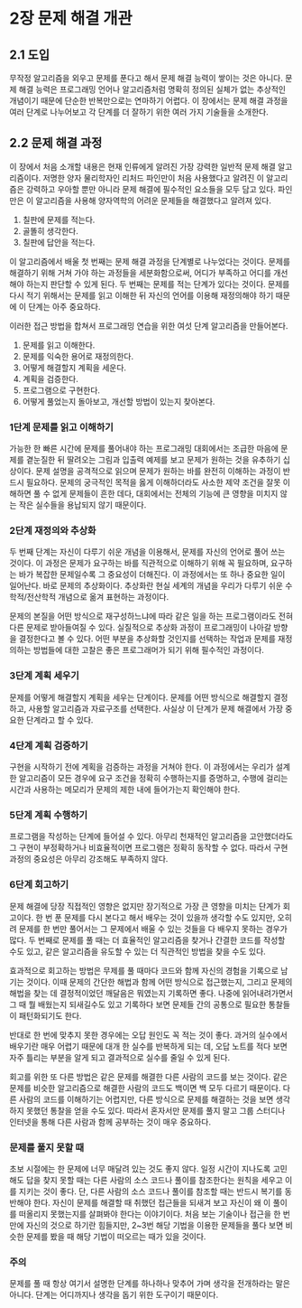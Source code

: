 # 2장 문제 해결 개관

## 2.1 도입

무작정 알고리즘을 외우고 문제를 푼다고 해서 문제 해결 능력이 쌓이는 것은 아니다. 문제 해결 능력은 프로그래밍 언어나 알고리즘처럼 명확히 정의된 실체가 없는 추상적인 개념이기 때문에 단순한 반복만으로는 연마하기 어렵다. 이 장에서는 문제 해결 과정을 여러 단계로 나누어보고 각 단계를 더 잘하기 위한 여러 가지 기술들을 소개한다.



## 2.2 문제 해결 과정

이 장에서 처음 소개할 내용은 현재 인류에게 알려진 가장 강력한 일반적 문제 해결 알고리즘이다. 저명한 양자 물리학자인 리처드 파인만이 처음 사용했다고 알려진 이 알고리즘은 강력하고 우아할 뿐만 아니라 문제 해결에 필수적인 요소들을 모두 담고 있다. 파인만은 이 알고리즘을 사용해 양자역학의 어려운 문제들을 해결했다고 알려져 있다.

1. 칠판에 문제를 적는다.
2. 골똘히 생각한다.
3. 칠판에 답안을 적는다.

이 알고리즘에서 배울 첫 번째는 문제 해결 과정을 단계별로 나누었다는 것이다. 문제를 해결하기 위해 거쳐 가야 하는 과정들을 세분화함으로써, 어디가 부족하고 어디를 개선해야 하는지 판단할 수 있게 된다. 두 번째는 문제를 적는 단계가 있다는 것이다. 문제를 다시 적기 위해서는 문제를 읽고 이해한 뒤 자신의 언어를 이용해 재정의해야 하기 때문에 이 단계는 아주 중요하다. 

이러한 접근 방법을 합쳐서 프로그래밍 연습을 위한 여섯 단계 알고리즘을 만들어본다.

1. 문제를 읽고 이해한다.
2. 문제를 익숙한 용어로 재정의한다.
3. 어떻게 해결할지 계획을 세운다.
4. 계획을 검증한다.
5. 프로그램으로 구현한다.
6. 어떻게 풀었는지 돌아보고, 개선할 방법이 있는지 찾아본다.



### 1단계 문제를 읽고 이해하기

가능한 한 빠른 시간에 문제를 풀어내야 하는 프로그래밍  대회에서는 조급한 마음에 문제를 곁눈질한 뒤 딸려오는 그림과 입출력 예제를 보고 문제가 원하는 것을 유추하기 십상이다. 문제 설명을 공격적으로 읽으며 문제가 원하는 바를 완전히 이해하는 과정이 반드시 필요하다. 문제의 궁극적인 목적을 옳게 이해하더라도 사소한 제약 조건을 잘못 이해하면 풀 수 없게 문제들이 흔한 데다, 대회에서는 전체의 기능에 큰 영향을 미치지 않는 작은 실수들을 용납되지 않기 때문이다.



### 2단계 재정의와 추상화

두 번째 단계는 자신이 다루기 쉬운 개념을 이용해서, 문제를 자신의 언어로 풀어 쓰는 것이다. 이 과정은 문제가 요구하는 바를 직관적으로 이해하기 위해 꼭 필요하며, 요구하는 바가 복잡한 문제일수록 그 중요성이 더해진다. 이 과정에서는 또 하나 중요한 일이 일어난다. 바로 문제의 추상화이다. 추상화란 현실 세계의 개념을 우리가 다루기 쉬운 수학적/전산학적 개념으로 옮겨 표현하는 과정이다. 

문제의 본질을 어떤 방식으로 재구성하느냐에 따라 같은 일을 하는 프로그램이라도 전혀 다른 문제로 받아들여질 수 있다. 실질적으로 추상화 과정이 프로그래밍이 나아갈 방향을 결정한다고 볼 수 있다. 어떤 부분을 추상화할 것인지를 선택하는 작업과 문제를 재정의하는 방법들에 대한 고찰은 좋은 프로그래머가 되기 위해 필수적인 과정이다.



### 3단계 계획 세우기

문제를 어떻게 해결할지 계획을 세우는 단계이다. 문제를 어떤 방식으로 해결할지 결정하고, 사용할 알고리즘과 자료구조를 선택한다. 사실상 이 단계가 문제 해결에서 가장 중요한 단계라고 할 수 있다. 



### 4단계 계획 검증하기

구현을 시작하기 전에 계획을 검증하는 과정을 거쳐야 한다. 이 과정에서는 우리가 설계한 알고리즘이 모든 경우에 요구 조건을 정확히 수행하는지를 증명하고, 수행에 걸리는 시간과 사용하는 메모리가 문제의 제한 내에 들어가는지 확인해야 한다.



### 5단계 계획 수행하기

프로그램을 작성하는 단계에 들어설 수 있다. 아무리 천재적인 알고리즘을 고안했더라도 그 구현이 부정확하거나 비효율적이면 프로그램은 정확히 동작할 수 없다. 따라서 구현 과정의 중요성은 아무리 강조해도 부족하지 않다.



### 6단계 회고하기

문제 해결에 당장 직접적인 영향은 없지만 장기적으로 가장 큰 영향을 미치는 단계가 회고이다. 한 번 푼 문제를 다시 본다고 해서 배우는 것이 있을까 생각할 수도 있지만, 오히려 문제를 한 번만 풀어서는 그 문제에서 배울 수 있는 것들을 다 배우지 못하는 경우가 많다. 두 번째로 문제를 풀 때는 더 효율적인 알고리즘을 찾거나 간결한 코드를 작성할 수도 있고, 같은 알고리즘을 유도할 수 있는 더 직관적인 방법을 찾을 수도 있다. 

효과적으로 회고하는 방법은 무제를 풀 때마다 코드와 함께 자신의 경험을 기록으로 남기는 것이다. 이때 문제의 간단한 해법과 함께 어떤 방식으로 접근했는지, 그리고 문제의 해법을 찾는 데 결정적이었던 깨달음은 뭐였는지 기록하면 좋다. 나중에 읽어내려가면서 그 때 뭘 배웠는지 되새길수도 있고 기록하다 보면 문제들 간의 공통으로 필요한 통찰들이 패턴화되기도 한다.

반대로 한 번에 맞추지 못한 경우에는 오답 원인도 꼭 적는 것이 좋다. 과거의 실수에서 배우기란 매우 어렵기 때문에 대개 한 실수를 반복하게 되는 데, 오답 노트를 적다 보면 자주 틀리는 부분을 알게 되고 결과적으로 실수를 줄일 수 있게 된다.

회고를 위한 또 다른 방법은 같은 문제를 해결한 다른 사람의 코드를 보는 것이다. 같은 문제를 비슷한 알고리즘으로 해결한 사람의 코드도 백이면 백 모두 다르기 때문이다. 다른 사람의 코드를 이해하기는 어렵지만, 다른 방식으로 문제를 해결하는 것을 보면 생각하지 못했던 통찰을 얻을 수도 있다. 따라서 혼자서만 문제를 풀지 말고 그룹 스터디나 인터넷을 통해 다른 사람과 함께 공부하는 것이 매우 중요하다. 



### 문제를 풀지 못할 때

초보 시절에는 한 문제에 너무 매달려 있는 것도 좋지 않다. 일정 시간이 지나도록 고민해도 답을 찾지 못할 때는 다른 사람의 소스 코드나 풀이를 참조한다는 원칙을 세우고 이를 지키는 것이 좋다. 단, 다른 사람의 소스 코드나 풀이를 참조할 때는 반드시 복기를 동반해야 한다. 자신이 문제를 해결할 때 취했던 접근들을 되새겨 보고 자신이 왜 이 풀이를 떠올리지 못했는지를 살펴봐야 한다는 이야기이다. 처음 보는 기술이나 접근을 한 번만에 자신의 것으로 하기란 힘들지만, 2~3번 해당 기법을 이용한 문제들을 풀다 보면 비슷한 문제를 봤을 때 해당 기법이 떠오르는 때가 있을 것이다.



### 주의

문제를 풀 때 항상 여기서 설명한 단계를 하나하나 맞추어 가며 생각을 전개하라는 말은 아니다. 단계는 어디까지나 생각을 돕기 위한 도구이기 때문이다.